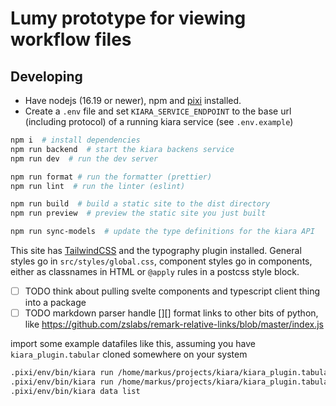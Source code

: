 # Lumy prototype for viewing workflow files

## Developing

- Have nodejs (16.19 or newer), npm and [pixi](https://github.com/prefix-dev/pixi#installation) installed.
- Create a `.env` file and set `KIARA_SERVICE_ENDPOINT` to the base url (including protocol) of a running kiara service (see `.env.example`)

```sh
npm i  # install dependencies
npm run backend  # start the kiara backens service
npm run dev  # run the dev server

npm run format # run the formatter (prettier)
npm run lint  # run the linter (eslint)

npm run build  # build a static site to the dist directory
npm run preview  # preview the static site you just built

npm run sync-models  # update the type definitions for the kiara API
```

This site has [TailwindCSS](https://tailwindcss.com/docs/) and the typography plugin installed. General styles go in `src/styles/global.css`, component styles go in components, either as classnames in HTML or `@apply` rules in a postcss style block.


- [ ] TODO think about pulling svelte components and typescript client thing into a package
- [ ] TODO markdown parser handle [][] format links to other bits of python, like https://github.com/zslabs/remark-relative-links/blob/master/index.js

import some example datafiles like this, assuming you have `kiara_plugin.tabular` cloned somewhere on your system
```sh
.pixi/env/bin/kiara run /home/markus/projects/kiara/kiara_plugin.tabular/examples/jobs/import_journal_tables.yaml --save journals
.pixi/env/bin/kiara run /home/markus/projects/kiara/kiara_plugin.tabular/examples/jobs/import_journal_nodes_table.yaml --save import
.pixi/env/bin/kiara data list
```